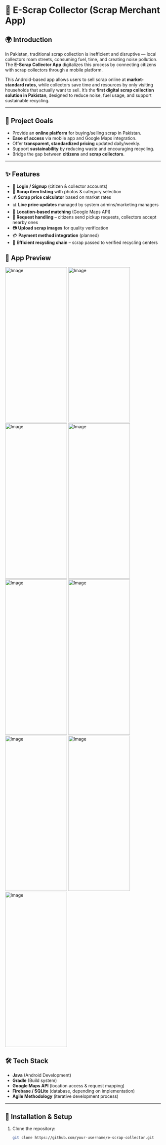 # 📱 E-Scrap Collector (Scrap Merchant App)

## 🌍 Introduction
In Pakistan, traditional scrap collection is inefficient and disruptive — local collectors roam streets, consuming fuel, time, and creating noise pollution. The **E-Scrap Collector App** digitalizes this process by connecting citizens with scrap collectors through a mobile platform.  

This Android-based app allows users to sell scrap online at **market-standard rates**, while collectors save time and resources by only visiting households that actually want to sell. It’s the **first digital scrap collection solution in Pakistan**, designed to reduce noise, fuel usage, and support sustainable recycling.  

---

## 🎯 Project Goals
- Provide an **online platform** for buying/selling scrap in Pakistan.  
- **Ease of access** via mobile app and Google Maps integration.  
- Offer **transparent, standardized pricing** updated daily/weekly.  
- Support **sustainability** by reducing waste and encouraging recycling.  
- Bridge the gap between **citizens** and **scrap collectors**.  

---

## ✨ Features
- 🔑 **Login / Signup** (citizen & collector accounts)  
- 🧾 **Scrap item listing** with photos & category selection  
- 💰 **Scrap price calculator** based on market rates  
- 📊 **Live price updates** managed by system admins/marketing managers  
- 📍 **Location-based matching** (Google Maps API)  
- 🚚 **Request handling** – citizens send pickup requests, collectors accept nearby ones  
- 📷 **Upload scrap images** for quality verification  
- 💳 **Payment method integration** (planned)  
- 🔄 **Efficient recycling chain** – scrap passed to verified recycling centers
    
## 📱 App Preview
<img width="200" height="500" alt="Image" src="https://github.com/user-attachments/assets/19315ea2-1c3f-4e69-8d9c-b08d09147b2e" />
<img width="200" height="500" alt="Image" src="https://github.com/user-attachments/assets/73d0bd46-ef77-4c21-9415-7800273b9c92" />
<img width="200" height="500" alt="Image" src="https://github.com/user-attachments/assets/d4eba114-06a9-44f8-b388-44fbdf64812d" />
<img width="200" height="500" alt="Image" src="https://github.com/user-attachments/assets/6bc2a2a8-e4e9-4e1d-a25b-373c0b9508bc" />
<img width="200" height="500" alt="Image" src="https://github.com/user-attachments/assets/6d13505a-169b-453d-96c2-164f08459b6b" />
<img width="200" height="500" alt="Image" src="https://github.com/user-attachments/assets/44f8f8de-46f2-4174-b1bb-20092207caff" />
<img width="200" height="500" alt="Image" src="https://github.com/user-attachments/assets/fc743595-8998-4791-a417-27b5fc58b0d4" />
<img width="200" height="500" alt="Image" src="https://github.com/user-attachments/assets/0be52238-0bbd-45f5-9317-971acf1cfe04" />
<img width="200" height="500" alt="Image" src="https://github.com/user-attachments/assets/7442f996-2f1f-4377-8ddb-3eec831353c4" />



## 🛠️ Tech Stack
- **Java** (Android Development)  
- **Gradle** (Build system)  
- **Google Maps API** (location access & request mapping)  
- **Firebase / SQLite** (database, depending on implementation)  
- **Agile Methodology** (iterative development process)  

---

## 🚀 Installation & Setup
1. Clone the repository:
   ```bash
   git clone https://github.com/your-username/e-scrap-collector.git
